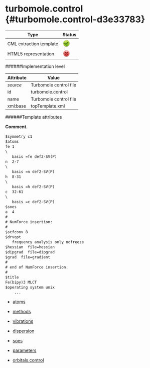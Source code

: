 # turbomole.control {#turbomole.control-d3e33783}


| Type                                                                                                                                                | Status                                                                                                                                              |
|----|----|
| CML extraction template                                                                                                                             | ![](/imgs/Total.png)                                                                                                                                |
| HTML5 representation                                                                                                                                | ![](/imgs/None.png)                                                                                                                                 |

######Implementation level

| Attribute                                                                                                                                           | Value                                                                                                                                               |
|----|----|
| *source*                                                                                                                                            | Turbomole control file                                                                                                                              |
| id                                                                                                                                                  | turbomole.control                                                                                                                                   |
| name                                                                                                                                                | Turbomole control file                                                                                                                              |
| xml:base                                                                                                                                            | topTemplate.xml                                                                                                                                     |

######Template attributes

**Comment.**

           
    $symmetry c1
    $atoms
    fe 1                                                                           \
       basis =fe def2-SV(P)
    n  2-7                                                                         \
       basis =n def2-SV(P)
    h  8-31                                                                        \
       basis =h def2-SV(P)
    c  32-61                                                                       \
       basis =c def2-SV(P)
    $soes
    a  4
    #
    # NumForce insertion:
    #
    $scfconv 8
    $drvopt
       frequency analysis only nofreeze
    $hessian  file=hessian
    $dipgrad  file=dipgrad
    $grad  file=gradient
    #
    # end of NumForce insertion.
    #
    $title
    Fe(bipy)3 MLCT
    $operating system unix
        ...
            
        

-   [atoms](/out/md/cml/turbomole_log/atoms-d3e33790.md)

<!-- -->

-   [methods](/out/md/cml/turbomole_log/methods-d3e33950.md)

<!-- -->

-   [vibrations](/out/md/cml/turbomole_log/vibrations-d3e33996.md)

<!-- -->

-   [dispersion](/out/md/cml/turbomole_log/dispersion-d3e34095.md)

<!-- -->

-   [soes](/out/md/cml/turbomole_log/soes-d3e34117.md)

<!-- -->

-   [parameters](/out/md/cml/turbomole_log/parameters-d3e34177.md)

<!-- -->

-   [orbitals.control](/out/md/cml/turbomole_log/orbitals.control-d3e34296.md)


